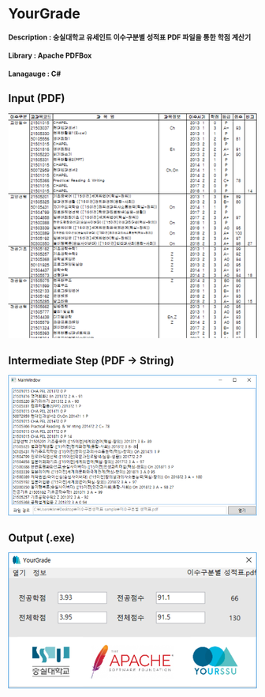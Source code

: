 # YourGrade
#### Description : 숭실대학교 유세인트 이수구분별 성적표 PDF 파일을 통한 학점 계산기
#### Library : Apache PDFBox
#### Lanagauge : C#

## Input (PDF)
![pdf_example](./YourGrade/pdf_example.PNG)

## Intermediate Step (PDF -> String)
![pdf_parser](./YourGrade/pdf_parser.PNG)

## Output (.exe)
![output_example](./YourGrade/output_example.PNG)
